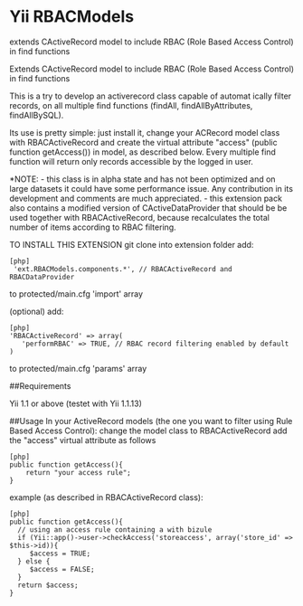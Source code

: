 Yii RBACModels
==========

extends CActiveRecord model to include RBAC (Role Based Access Control) in find functions

Extends CActiveRecord model to include RBAC (Role Based Access Control) in find functions

This is a try to develop an activerecord class capable of automat ically filter records, on all multiple find functions (findAll, findAllByAttributes, findAllBySQL).

Its use is pretty simple: just install it, change your ACRecord model class with RBACActiveRecord and create the virtual attribute "access" (public function getAccess()) in model, as described below. Every multiple find function will return only records accessible by the logged in user.

*NOTE: - this class is in alpha state and has not been optimized and on large datasets it could have some performance issue. Any contribution in its development and comments are much appreciated. - this extension pack also contains a modified version of CActiveDataProvider that should be be used together with RBACActiveRecord, because recalculates the total number of items according to RBAC filtering.

TO INSTALL THIS EXTENSION
git  clone into extension folder
add:
~~~
[php]
 'ext.RBACModels.components.*', // RBACActiveRecord and RBACDataProvider
~~~
to protected/main.cfg 'import' array

(optional) add:
~~~
[php]
'RBACActiveRecord' => array(
   'performRBAC' => TRUE, // RBAC record filtering enabled by default
)
~~~
to protected/main.cfg 'params' array

##Requirements

Yii 1.1 or above (testet with Yii 1.1.13)

##Usage
In your ActiveRecord models (the one you want to filter using Rule Based Access Control):
change the model class to RBACActiveRecord
add the "access" virtual attribute as follows 
~~~
[php]
public function getAccess(){
    return "your access rule";
}
~~~
example (as described in RBACActiveRecord class):
~~~
[php]
public function getAccess(){
  // using an access rule containing a with bizule
  if (Yii::app()->user->checkAccess('storeaccess', array('store_id' => $this->id)){
     $access = TRUE;
  } else {
     $access = FALSE;
  }
  return $access;
}
~~~
